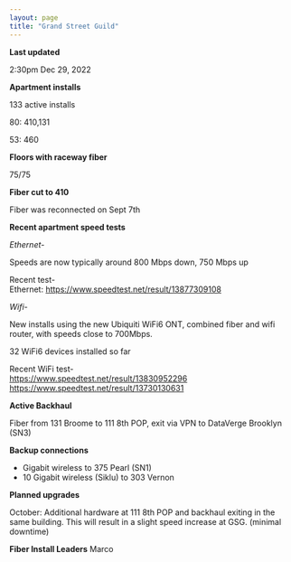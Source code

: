 ```yaml
---
layout: page
title: "Grand Street Guild"
---
```

**Last updated**

2:30pm Dec 29, 2022

**Apartment installs**

133 active installs

80: 410,131  

53: 460  

**Floors with raceway fiber**

75/75

**Fiber cut to 410**

Fiber was reconnected on Sept 7th

**Recent apartment speed tests**

*Ethernet-*

Speeds are now typically around 800 Mbps down, 750 Mbps up  

Recent test-  
Ethernet: https://www.speedtest.net/result/13877309108

*Wifi-*

New installs using the new Ubiquiti WiFi6 ONT, combined fiber and wifi router, with speeds close to 700Mbps.  

32 WiFi6 devices installed so far

Recent WiFi test-  
https://www.speedtest.net/result/13830952296
https://www.speedtest.net/result/13730130631

**Active Backhaul**

Fiber from 131 Broome to 111 8th POP, exit via VPN to DataVerge Brooklyn (SN3)

**Backup connections**

- Gigabit wireless to 375 Pearl (SN1)
- 10 Gigabit wireless (Siklu) to 303 Vernon

**Planned upgrades**

October: Additional hardware at 111 8th POP and backhaul exiting in the same building. This will result in a slight speed increase at GSG. (minimal  downtime)


**Fiber Install Leaders**
Marco



